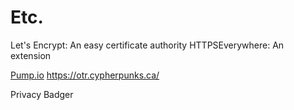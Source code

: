 # Etc.

Let's Encrypt: An easy certificate authority
HTTPSEverywhere: An extension 

[Pump.io](https://github.com/pump-io/pump.io)
<https://otr.cypherpunks.ca/>

Privacy Badger
